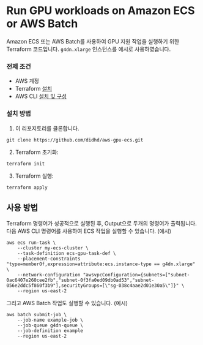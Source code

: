 # Run GPU workloads on Amazon ECS or AWS Batch
Amazon ECS 또는 AWS Batch를 사용하여 GPU 지원 작업을 실행하기 위한 Terraform 코드입니다. `g4dn.xlarge` 인스턴스를 예시로 사용하였습니다.

### 전제 조건
- AWS 계정
- Terraform [설치](https://developer.hashicorp.com/terraform/install)
- AWS CLI [설치 및 구성](https://docs.aws.amazon.com/ko_kr/cli/latest/userguide/getting-started-install.html)

### 설치 방법
1. 이 리포지토리를 클론합니다.
```
git clone https://github.com/didhd/aws-gpu-ecs.git
```
2. Terraform 초기화:
```shell
terraform init
```
3. Terraform 실행:
```shell
terraform apply
```

## 사용 방법
Terraform 명령어가 성공적으로 실행된 후, Output으로 두개의 명령어가 출력됩니다. 
다음 AWS CLI 명령어를 사용하여 ECS 작업을 실행할 수 있습니다. (예시)
```
aws ecs run-task \
    --cluster my-ecs-cluster \
    --task-definition ecs-gpu-task-def \
    --placement-constraints "type=memberOf,expression=attribute:ecs.instance-type == g4dn.xlarge" \
    --network-configuration "awsvpcConfiguration={subnets=["subnet-0ac6407e260cee2fb","subnet-0f3fa0ed09db0ad53","subnet-056e2ddc5f860f3b9"],securityGroups=[\"sg-038c4aae2d01e30a5\"]}" \
    --region us-east-2
```

그리고 AWS Batch 작업도 실행할 수 있습니다. (예시)
```
aws batch submit-job \
    --job-name example-job \
    --job-queue g4dn-queue \
    --job-definition example
    --region us-east-2
```